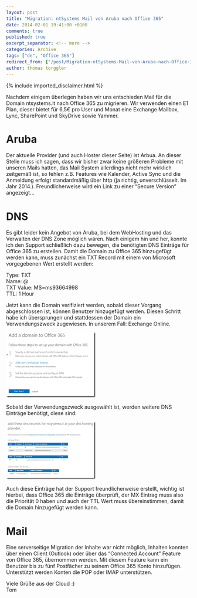```yaml
---
layout: post
title: "Migration: ntSystems Mail von Aruba nach Office 365"
date: 2014-02-01 19:41:00 +0100
comments: true
published: true
excerpt_separator: <!-- more -->
categories: Archive
tags: ["de", "Office 365"]
redirect_from: ["/post/Migration-ntSystems-Mail-von-Aruba-nach-Office-365", "/post/migration-ntsystems-mail-von-aruba-nach-office-365"]
author: thomas torggler
---
```

<!-- more -->
{% include imported_disclaimer.html %}
<p>Nachdem einigem &uuml;berlegen haben wir uns entschieden Mail f&uuml;r die Domain ntsystems.it nach Office 365 zu migrieren. Wir verwenden einen E1 Plan, dieser bietet f&uuml;r 6,5&euro; pro User und Monat eine Exchange Mailbox, Lync, SharePoint und SkyDrive sowie Yammer.</p>
<h1>Aruba</h1>
<p>Der aktuelle Provider (und auch Hoster dieser Seite) ist Arbua. An dieser Stelle muss ich sagen, dass wir bisher zwar keine gr&ouml;&szlig;eren Probleme mit unseren Mails hatten, das Mail System allerdings nicht mehr wirklich zeitgem&auml;&szlig; ist, so fehlen z.B. Features wie Kalender, Active Sync und die Anmeldung erfolgt standardm&auml;&szlig;ig &uuml;ber http (ja richtig, unverschl&uuml;sselt. Im Jahr 2014.). Freundlicherweise wird ein Link zu einer &ldquo;Secure Version&rdquo; angezeigt&hellip;</p>
<h1>DNS</h1>
<p>Es gibt leider kein Angebot von Aruba, bei dem WebHosting und das Verwalten der DNS Zone m&ouml;glich w&auml;ren. Nach einigem hin und her, konnte ich den Support schlie&szlig;lich dazu bewegen, die ben&ouml;tigten DNS Eintr&auml;ge f&uuml;r Office 365 zu erstellen. Damit die Domain zu Office 365 hinzugef&uuml;gt werden kann, muss zun&auml;chst ein TXT Record mit einem von Microsoft vorgegebenen Wert erstellt werden:</p>
<p>Type: TXT <br />Name: @ <br />TXT Value: MS=ms93664998 <br />TTL: 1 Hour</p>
<p>Jetzt kann die Domain verifiziert werden, sobald dieser Vorgang abgeschlossen ist, k&ouml;nnen Benutzer hinzugef&uuml;gt werden. Diesen Schritt habe ich &uuml;bersprungen und stattdessen der Domain ein Verwendungszweck zugewiesen. In unserem Fall: Exchange Online.</p>
<p><a href="/assets/image_617.png"><img style="display: inline; border-width: 0px;" title="image" src="/assets/image_thumb_615.png" alt="image" width="244" height="179" border="0" /></a></p>
<p>Sobald der Verwendungszweck ausgew&auml;hlt ist, werden weitere DNS Eintr&auml;ge ben&ouml;tigt, diese sind:</p>
<p><a href="/assets/image_618.png"><img style="display: inline; border-width: 0px;" title="image" src="/assets/image_thumb_616.png" alt="image" width="244" height="158" border="0" /></a>&nbsp;</p>
<p>Auch diese Eintr&auml;ge hat der Support freundlicherweise erstellt, wichtig ist hierbei, dass Office 365 die Eintr&auml;ge &uuml;berpr&uuml;ft, der MX Eintrag muss also die Priorit&auml;t 0 haben und auch der TTL Wert muss &uuml;bereinstimmen, damit die Domain hinzugef&uuml;gt werden kann.</p>
<h1>Mail</h1>
<p>Eine serverseitige Migration der Inhalte war nicht m&ouml;glich, Inhalten konnten &uuml;ber einen Client (Outlook) oder &uuml;ber das &ldquo;Connected Account&rdquo; Feature von Office 365, &uuml;bernommen werden. Mit diesem Feature kann ein Benutzer bis zu f&uuml;nf Postf&auml;cher zu seinem Office 365 Konto hinzuf&uuml;gen. Unterst&uuml;tzt werden Konten die POP oder IMAP unterst&uuml;tzen.</p>
<p>Viele Gr&uuml;&szlig;e aus der Cloud :) <br />Tom</p>

